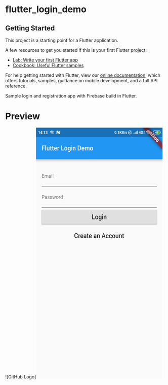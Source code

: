 # flutter_login_demo

## Getting Started

This project is a starting point for a Flutter application.

A few resources to get you started if this is your first Flutter project:

- [Lab: Write your first Flutter app](https://flutter.io/docs/get-started/codelab)
- [Cookbook: Useful Flutter samples](https://flutter.io/docs/cookbook)

For help getting started with Flutter, view our 
[online documentation](https://flutter.io/docs), which offers tutorials, 
samples, guidance on mobile development, and a full API reference.

Sample login and registration app with Firebase build in Flutter.

# Preview
![GitHub Logo]<img src="https://github.com/lhmrnfrzrfr/flutter_login_app/blob/master/images/Screenshot_com.example.flutter_login_demo.png" width="400" height="790">
